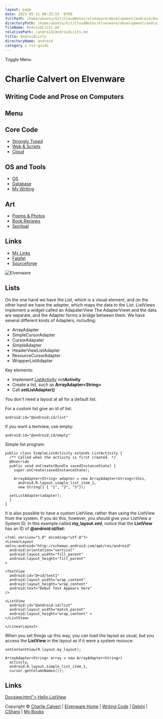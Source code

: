 ```yaml
---
layout: page
date: 2023-05-11 08:25:53 -0700
fullPath: /home/ubuntu/Git/CloudNotes/elvenware/development/android/AndroidLists.md
directoryPath: /home/ubuntu/Git/CloudNotes/elvenware/development/android
fileName: AndroidLists.md
relativePath: /android/AndroidLists.md
title: AndroidLists
directoryName: android
category : css-guide
---
```


Toggle Menu

Charlie Calvert on Elvenware
============================

Writing Code and Prose on Computers
-----------------------------------

Menu
----

Core Code
---------

-   [Strongly Typed](../index.html)
-   [Web & Scripts](../web/index.html)
-   [Cloud](../cloud/index.shtml)

OS and Tools
------------

-   [OS](../../os/index.html)
-   [Database](../database/index.html)
-   [My Writing](../../books/index.html)

Art
---

-   [Poems & Photos](../../Art/index.html)
-   [Book Reviews](../../books/reading/index.html)
-   [Spiritual](../../spirit/index.html)

Links
-----

-   [My Links](../../links.html)
-   [Falafel](http://www.falafel.com/)
-   [Sourceforge](http://sourceforge.net/projects/elvenware/)

![Elvenware](../../images/elvenwarelogo.png)

Lists
-----

On the one hand we have the List, which is a visual element, and on the
other hand we have the adapter, which maps the data to the List.
ListViews implement a widget called an AdapaterView The AdapterViewt and
the data are separate, and the Adapter forms a bridge between them. We
have several different kinds of Adapters, including:

-   ArrayAdapter
-   SimpleCursorAdapter
-   CursorAdapater
-   SimpleAdapter
-   HeaderViewListAdapter
-   ResourceCursorAdapter
-   WrapperListAdapter

Key elements:

-   Implement
    [ListActivity](http://developer.android.com/reference/android/app/ListActivity.html)
    not**Activity**
-   Create a list, such as **ArrayAdapter\<String\>**
-   Call **setListAdapter()**

You don't need a layout at all for a default list.

For a custom list give an id of list:

~~~~ {.code}
android:id="@android:id/list"
~~~~

If you want a textview, use empty:

~~~~ {.code}
android:id="@android:id/empty"
~~~~

Simple list program:

~~~~ {.code}
public class SimpleListActivity extends ListActivity {
  /** Called when the activity is first created. */
  @Override
  public void onCreate(Bundle savedInstanceState) {
    super.onCreate(savedInstanceState); 

    ArrayAdapter<String> adapter = new ArrayAdapter<String>(this, 
      android.R.layout.simple_list_item_1, 
      new String[] { "1", "2", "3"});
 
  setListAdapter(adapter);
  }
}
~~~~

It is also possible to have a custom ListView, rather than using the
ListView from the system. If you do this, however, you should give your
ListView a System ID. In this example called **my\_layout.xml**, notice
that the **ListView** has an ID of **@android:id/list:**

    <?xml version="1.0" encoding="utf-8"?>
    <LinearLayout xmlns:android="http://schemas.android.com/apk/res/android"
      android:orientation="vertical"
      android:layout_width="fill_parent"
      android:layout_height="fill_parent"
    >

    <TextView 
      android:id="@+id/text1"
      android:layout_width="wrap_content" 
      android:layout_height="wrap_content" 
      android:text="Debut Text Appears here"
    />

    <ListView
      android:id="@android:id/list"
      android:layout_width="match_parent"
      android:layout_height="wrap_content" >
    </ListView>

    </LinearLayout>

When you set things up this way, you can load the layout as usual, but
you access the **ListView** in the layout as if it were a system
resouce:

~~~~ {.code}
setContentView(R.layout.my_layout);
        
ArrayAdapter<String> array = new ArrayAdapter<String>(
  activity, 
  android.R.layout.simple_list_item_1,
  cursor.getColumnNames());
~~~~

Links
-----

[Docsiew.html"\> Hello
ListView](http://developer.android.com/reference/android/app/ListActivity.html)

Copyright © [Charlie Calvert](../../index.html) | [Elvenware
Home](../../index.html) | [Writing Code](../index.html) |
[Delphi](../delphi/index.html) | [CSharp](../csharp/index.html) | [My
Books](../../books/index.html)
